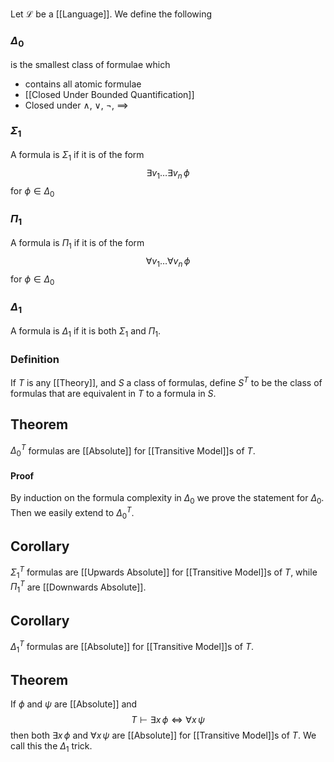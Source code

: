 Let $\mathcal{L}$ be a [[Language]].
We define the following
### $\Delta_{0}$
is the smallest class of formulae which
- contains all atomic formulae
- [[Closed Under Bounded Quantification]]
- Closed under $\land$, $\lor$, $\neg$, $\implies$
### $\Sigma_{1}$
A formula is $\Sigma_{1}$ if it is of the form 
$$
\exists v_{1}\dots \exists v_{n} \, \phi
$$
for $\phi \in \Delta_{0}$
### $\Pi_{1}$
A formula is $\Pi_{1}$ if it is of the form
$$
\forall v_{1}\dots \forall v_{n} \,\phi
$$
for $\phi \in \Delta_{0}$
### $\Delta_{1}$
A formula is $\Delta_{1}$ if it is both $\Sigma_{1}$ and $\Pi_{1}$.

### Definition
If $T$ is any [[Theory]], and $S$ a class of formulas,
define $S^{T}$ to be the class of formulas that are equivalent in $T$
to a formula in $S$.
## Theorem
$\Delta_{0}^{T}$ formulas are [[Absolute]] for [[Transitive Model]]s of $T$.
#### Proof
By induction on the formula complexity in $\Delta_{0}$
we prove the statement for $\Delta_{0}$.
Then we easily extend to $\Delta_{0}^{T}$.
## Corollary
$\Sigma_{1}^{T}$ formulas are [[Upwards Absolute]] for [[Transitive Model]]s of $T$,
while $\Pi_{1}^{T}$ are [[Downwards Absolute]].
## Corollary
$\Delta_{1}^{T}$ formulas are [[Absolute]] for [[Transitive Model]]s of $T$.
## Theorem
If $\phi$ and $\psi$ are [[Absolute]] and 
$$
T\vdash \exists x\,\phi \iff \forall x\, \psi
$$
then both $\exists x\,\phi$ and $\forall x\,\psi$ are [[Absolute]] for [[Transitive Model]]s of $T$.
We call this the $\Delta_{1}$ trick.
